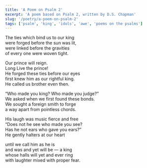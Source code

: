 ```yaml
---
title: 'A Poem on Psalm 2'
excerpt: 'A poem based on Psalm 2, written by D.S. Chapman'
slug: '/poetry/a-poem-on-psalm-2'
tags: ['psalm', 'king', 'idols', 'awe', 'poems on the psalms']
---
```


The ties which bind us to our king  
were forged before the sun was lit,  
were linked before the gravities  
of every one were woven tight.

Our prince will reign.  
Long Live the prince!  
He forged these ties before our eyes  
first knew him as our rightful king.  
He called us brother even then.

“Who made you king? Who made you judge?”  
We asked when we first found these bonds.  
We sought a foreign smith to forge  
a way apart from pointless chords.

His laugh was music fierce and free  
“Does not he see who made you see?  
Has he not ears who gave you ears?”  
He gently halters at our heart

until we call him as he is  
and was and yet will be — a king  
whose halls will yet and ever ring  
with laughter mixed with proper fear.
